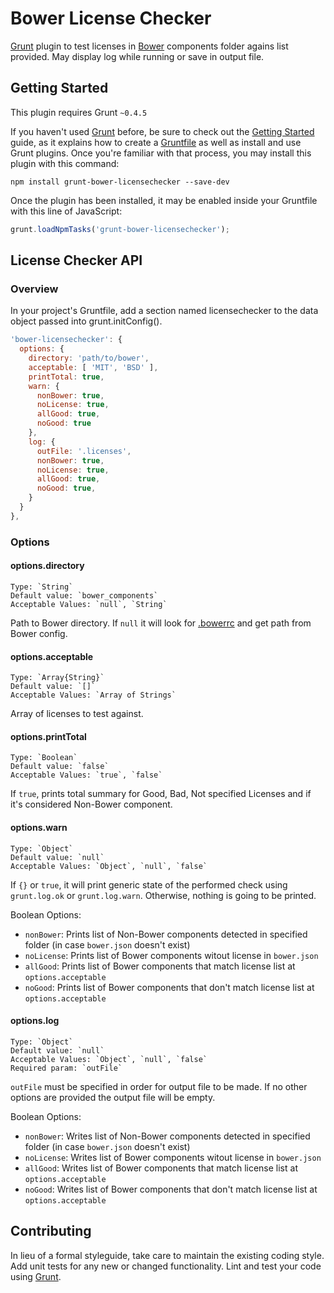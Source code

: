 Bower License Checker
==============================
[Grunt](http://gruntjs.com) plugin to test licenses in [Bower](http://bower.io) components folder agains list provided.
May display log while running or save in output file.

Getting Started
------------------------------
This plugin requires Grunt `~0.4.5`

If you haven't used [Grunt](http://gruntjs.com/) before, be sure to check out the [Getting Started](http://gruntjs.com/getting-started) guide, as it explains how to create a [Gruntfile](http://gruntjs.com/sample-gruntfile) as well as install and use Grunt plugins. Once you're familiar with that process, you may install this plugin with this command:

```shell
npm install grunt-bower-licensechecker --save-dev
```

Once the plugin has been installed, it may be enabled inside your Gruntfile with this line of JavaScript:

```js
grunt.loadNpmTasks('grunt-bower-licensechecker');
```

License Checker API
------------------------------
### Overview

In your project's Gruntfile, add a section named licensechecker to the data object passed into grunt.initConfig().

```js
'bower-licensechecker': {
  options: {
    directory: 'path/to/bower',
    acceptable: [ 'MIT', 'BSD' ],
    printTotal: true,
    warn: {
      nonBower: true,
      noLicense: true,
      allGood: true,
      noGood: true
    },
    log: {
      outFile: '.licenses',
      nonBower: true,
      noLicense: true,
      allGood: true,
      noGood: true,
    }
  }
},
```

### Options

#### options.directory
    Type: `String`
    Default value: `bower_components`
    Acceptable Values: `null`, `String`
Path to Bower directory. If `null` it will look for [.bowerrc](http://bower.io/docs/config) and get path from Bower config.


#### options.acceptable
    Type: `Array{String}`
    Default value: `[]`
    Acceptable Values: `Array of Strings`

Array of licenses to test against.


#### options.printTotal
    Type: `Boolean`
    Default value: `false`
    Acceptable Values: `true`, `false`
If `true`, prints total summary for Good, Bad, Not specified Licenses and if it's considered Non-Bower component.

#### options.warn
    Type: `Object`
    Default value: `null`
    Acceptable Values: `Object`, `null`, `false`

If `{}` or `true`, it will print generic state of the performed check using `grunt.log.ok` or `grunt.log.warn`. Otherwise, nothing is going to be printed.

Boolean Options:
*    `nonBower`: Prints list of Non-Bower components detected in specified folder (in case `bower.json` doesn't exist)
*    `noLicense`: Prints list of Bower components witout license in `bower.json`
*    `allGood`: Prints list of Bower components that match license list at `options.acceptable`
*    `noGood`: Prints list of Bower components that don't match license list at `options.acceptable`



#### options.log
    Type: `Object`
    Default value: `null`
    Acceptable Values: `Object`, `null`, `false`
    Required param: `outFile`

`outFile` must be specified in order for output file to be made. If no other options are provided the output file will be empty.

Boolean Options:
*    `nonBower`: Writes list of Non-Bower components detected in specified folder (in case `bower.json` doesn't exist)
*    `noLicense`: Writes list of Bower components witout license in `bower.json`
*    `allGood`: Writes list of Bower components that match license list at `options.acceptable`
*    `noGood`: Writes list of Bower components that don't match license list at `options.acceptable`

Contributing
------------------------------
In lieu of a formal styleguide, take care to maintain the existing coding style. Add unit tests for any new or changed functionality. Lint and test your code using [Grunt](http://gruntjs.com/).


